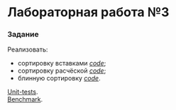 # Лабораторная работа №3
### Задание

Реализовать:
* сортировку вставками [_code_](./src/array/sort_insert.go);
* сортировку расчёской [_code_](./src/array/sort_comb.go);
* блинную сортировку [_code_](./src/array/sort_pancake.go).

[Unit-tests](./src/array/pkg_test.go). \
[Benchmark](./src/benchmark/benchmark.go).
